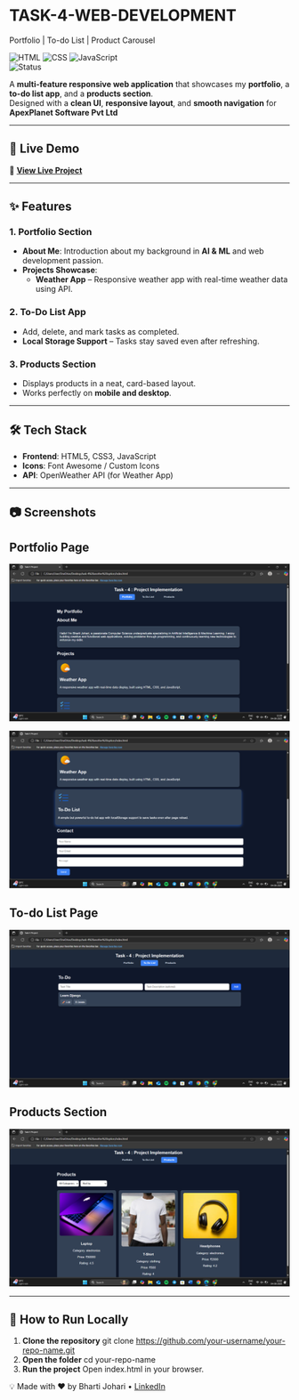# TASK-4-WEB-DEVELOPMENT
Portfolio | To-do List | Product Carousel

![HTML](https://img.shields.io/badge/HTML5-E34F26?style=for-the-badge&logo=html5&logoColor=white) 
![CSS](https://img.shields.io/badge/CSS3-1572B6?style=for-the-badge&logo=css3&logoColor=white) 
![JavaScript](https://img.shields.io/badge/JavaScript-F7E017?style=for-the-badge&logo=javascript&logoColor=black)  
![Status](https://img.shields.io/badge/Status-Completed-brightgreen?style=for-the-badge)

A **multi-feature responsive web application** that showcases my **portfolio**, a **to-do list app**, and a **products section**.  
Designed with a **clean UI**, **responsive layout**, and **smooth navigation** for **ApexPlanet Software Pvt Ltd** 

---

## 📌 Live Demo
🔗 **[View Live Project](https://bharti-johari.github.io/TASK-4-WEB-DEVELOPMENT/)**

---

## ✨ Features

### **1. Portfolio Section**
- **About Me**: Introduction about my background in **AI & ML** and web development passion.
- **Projects Showcase**:
  - **Weather App** – Responsive weather app with real-time weather data using API.

### **2. To-Do List App**
- Add, delete, and mark tasks as completed.
- **Local Storage Support** – Tasks stay saved even after refreshing.

### **3. Products Section**
- Displays products in a neat, card-based layout.
- Works perfectly on **mobile and desktop**.

---

## 🛠️ Tech Stack
- **Frontend**: HTML5, CSS3, JavaScript
- **Icons**: Font Awesome / Custom Icons
- **API**: OpenWeather API (for Weather App)

---

## 📷 Screenshots

**Portfolio Page**  
---
![Portfolio Screenshot](screenshot1.png)

![Portfolio Screenshot](Screenshot2.png)

**To-do List Page**
---
![To-do List Screenshot](Screenshot3.png)

**Products Section**
---
![Products Screenshot](Screenshot4.png)


---

## 🚀 How to Run Locally

1. **Clone the repository**
   git clone https://github.com/your-username/your-repo-name.git
2. **Open the folder**
   cd your-repo-name
3. **Run the project**
  Open index.html in your browser.

💡 Made with ❤️ by Bharti Johari • [LinkedIn](https://www.linkedin.com/in/bharti-johari-607324301/)

